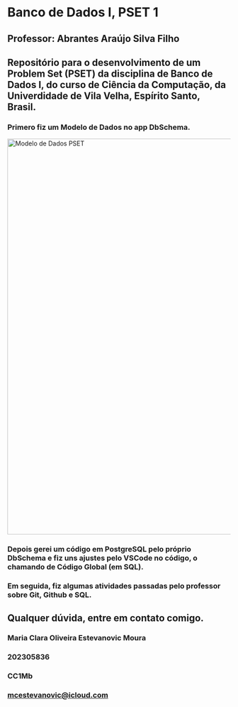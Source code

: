 # Banco de Dados I, PSET 1
## Professor: Abrantes Araújo Silva Filho

## Repositório para o desenvolvimento de um Problem Set (PSET) da disciplina de Banco de Dados I, do curso de Ciência da Computação, da Univerdidade de Vila Velha, Espírito Santo, Brasil.

### Primero fiz um Modelo de Dados no app DbSchema.
<img width="892" alt="Modelo de Dados PSET" src="https://github.com/mariaestevanovic/uvv_bd1_cc1mb/assets/65196712/db664ade-b05f-4912-a922-fc285186ecd8">

### Depois gerei um código em PostgreSQL pelo próprio DbSchema e fiz uns ajustes pelo VSCode no código, o chamando de Código Global (em SQL).

### Em seguida, fiz algumas atividades passadas pelo professor sobre Git, Github e SQL.


## Qualquer dúvida, entre em contato comigo.

### Maria Clara Oliveira Estevanovic Moura
### 202305836
### CC1Mb
### mcestevanovic@icloud.com
